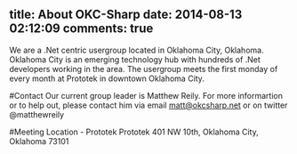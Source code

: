 title: About OKC-Sharp
date: 2014-08-13 02:12:09
comments: true
---
We are a .Net centric usergroup located in Oklahoma City, Oklahoma. 
Oklahoma City is an emerging technology hub with hundreds of .Net developers working in the area. 
The usergroup meets the first monday of every month at Prototek in downtown Oklahoma City.

#Contact
Our current group leader is Matthew Reily.
For more informartion or to help out, please contact him via email <matt@okcsharp.net> or on twitter @matthewreily

#Meeting Location - Prototek
Prototek
401 NW 10th,
Oklahoma City, Oklahoma
73101

<script 
type="text/javascript" 
src="http://maps.google.com/maps/api/js?sensor=false"
></script>
<style>
#gmap_canvas img{
  max-width:none!important;
  background:none!important;
}

.speaker-headshot {
  float: left;
  padding: 5px 15px 5px 0px; 
}

</style>

<div style="overflow:hidden;height:200px;width:900px;">
  <div id="gmap_canvas" style="height:200px;width:900px;"></div>
</div>
<script type="text/javascript"> 
function init_map() {
    var myOptions = {
        zoom: 14,
        center: new google.maps.LatLng(35.478527, -97.51941699999998),
        mapTypeId: google.maps.MapTypeId.ROADMAP
    };
    map = new google.maps.Map(document.getElementById("gmap_canvas"), myOptions);
    marker = new google.maps.Marker({
        map: map,
        position: new google.maps.LatLng(35.478527, -97.51941699999998)
    });
    infowindow = new google.maps.InfoWindow({
        content: "<b>Prototek</b><br/>401 NW 10th St, <br/>73103 Oklahoma City"
    });
    google.maps.event.addListener(marker, "click", function() {
        infowindow.open(map, marker);
    });
    infowindow.open(map, marker);
}
google.maps.event.addDomListener(window, 'load', init_map);
</script>